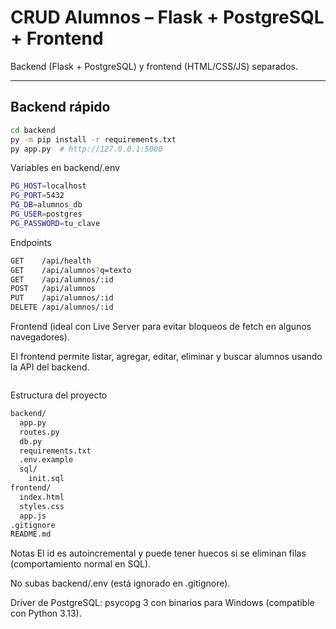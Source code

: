 # CRUD Alumnos – Flask + PostgreSQL + Frontend

Backend (Flask + PostgreSQL) y frontend (HTML/CSS/JS) separados.

---

## Backend rápido

```bash
cd backend
py -m pip install -r requirements.txt
py app.py  # http://127.0.0.1:5000
```
Variables en backend/.env
```bash
PG_HOST=localhost
PG_PORT=5432
PG_DB=alumnos_db
PG_USER=postgres
PG_PASSWORD=tu_clave
```
Endpoints
```bash
GET    /api/health
GET    /api/alumnos?q=texto
GET    /api/alumnos/:id
POST   /api/alumnos
PUT    /api/alumnos/:id
DELETE /api/alumnos/:id

```
Frontend
(ideal con Live Server para evitar bloqueos de fetch en algunos navegadores).

El frontend permite listar, agregar, editar, eliminar y buscar alumnos usando la API del backend.
```bash

```
Estructura del proyecto
```bash
backend/
  app.py
  routes.py
  db.py
  requirements.txt
  .env.example
  sql/
    init.sql
frontend/
  index.html
  styles.css
  app.js
.gitignore
README.md

```
 Notas
El id es autoincremental y puede tener huecos si se eliminan filas (comportamiento normal en SQL).

No subas backend/.env (está ignorado en .gitignore).

Driver de PostgreSQL: psycopg 3 con binarios para Windows (compatible con Python 3.13).

